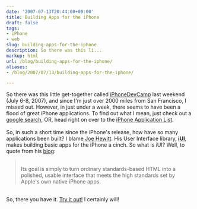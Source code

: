 ```yaml
---
date: '2007-07-13T20:44:00+00:00'
title: Building Apps for the iPhone
draft: false
tags:
- iPhone
- web
slug: building-apps-for-the-iphone
description: So there was this li...
markup: html
url: /blog/building-apps-for-the-iphone/
aliases:
- /blog/2007/07/13/building-apps-for-the-iphone/

---
```


So there was this little get-together called <a href="http://barcamp.org/iPhoneDevCamp">iPhoneDevCamp</a> last weekend (July 6-8, 2007), and since I'm just over 2000 miles from San Francisco, I missed out.  However, in just under a week, there seems to have been a flood of great iPhone applications.  To find out what I mean, just check out a <a href="http://www.google.com/search?hl=en&q=iphone+applications&btnG=Search">google search</a>, OR, head right on over to the <a href="http://iphoneapplicationlist.com/">iPhone Application List</a>.<br /><br />So, in such a short time since the iPhone's release, how have so many applications been built?  I blame <a href="http://www.joehewitt.com/">Joe Hewitt</a>.  His User Interface library, <b><a href="http://code.google.com/p/iui/">iUI</a></b>, makes building basic apps for the iPhone a cinch. So what is iUI? Well, to quote from his <a href="http://www.joehewitt.com/blog/introducing_iui.php">blog</a>:<br /><blockquote><br />Its goal is simply to turn ordinary standards-based HTML into a polished, usable interface that meets the high standards set by Apple's own native iPhone apps.</blockquote><br />So, there you have it.  <a href="http://code.google.com/p/iui/source">Try it out!</a>  I certainly will!<div class="blogger-post-footer"><img width='1' height='1' src='https://blogger.googleusercontent.com/tracker/4123748873183487963-324645953644061889?l=bradmontgomery.blogspot.com' alt='' /></div>